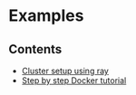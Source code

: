 # Examples

## Contents
- [Cluster setup using ray](./ray/ray_cluster.md)
- [Step by step Docker tutorial](./docker/docker_tutorial.md)
